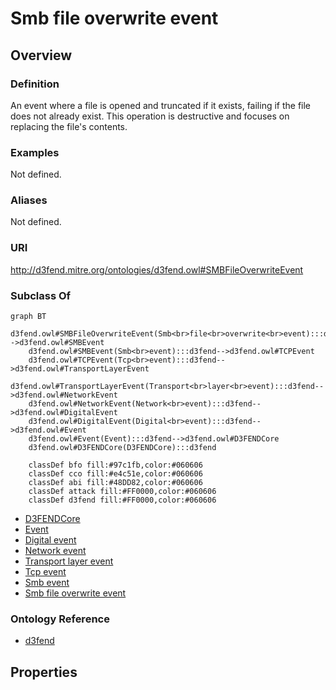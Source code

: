 # Smb file overwrite event

## Overview

### Definition
An event where a file is opened and truncated if it exists, failing if the file does not already exist. This operation is destructive and focuses on replacing the file's contents.

### Examples
Not defined.

### Aliases
Not defined.

### URI
http://d3fend.mitre.org/ontologies/d3fend.owl#SMBFileOverwriteEvent

### Subclass Of
```mermaid
graph BT
    d3fend.owl#SMBFileOverwriteEvent(Smb<br>file<br>overwrite<br>event):::d3fend-->d3fend.owl#SMBEvent
    d3fend.owl#SMBEvent(Smb<br>event):::d3fend-->d3fend.owl#TCPEvent
    d3fend.owl#TCPEvent(Tcp<br>event):::d3fend-->d3fend.owl#TransportLayerEvent
    d3fend.owl#TransportLayerEvent(Transport<br>layer<br>event):::d3fend-->d3fend.owl#NetworkEvent
    d3fend.owl#NetworkEvent(Network<br>event):::d3fend-->d3fend.owl#DigitalEvent
    d3fend.owl#DigitalEvent(Digital<br>event):::d3fend-->d3fend.owl#Event
    d3fend.owl#Event(Event):::d3fend-->d3fend.owl#D3FENDCore
    d3fend.owl#D3FENDCore(D3FENDCore):::d3fend
    
    classDef bfo fill:#97c1fb,color:#060606
    classDef cco fill:#e4c51e,color:#060606
    classDef abi fill:#48DD82,color:#060606
    classDef attack fill:#FF0000,color:#060606
    classDef d3fend fill:#FF0000,color:#060606
```

- [D3FENDCore](/docs/ontology/reference/model/D3FENDCore/D3FENDCore.md)
- [Event](/docs/ontology/reference/model/D3FENDCore/Event/Event.md)
- [Digital event](/docs/ontology/reference/model/D3FENDCore/Event/Digital%20event/Digital%20event.md)
- [Network event](/docs/ontology/reference/model/D3FENDCore/Event/Digital%20event/Network%20event/Network%20event.md)
- [Transport layer event](/docs/ontology/reference/model/D3FENDCore/Event/Digital%20event/Network%20event/Transport%20layer%20event/Transport%20layer%20event.md)
- [Tcp event](/docs/ontology/reference/model/D3FENDCore/Event/Digital%20event/Network%20event/Transport%20layer%20event/Tcp%20event/Tcp%20event.md)
- [Smb event](/docs/ontology/reference/model/D3FENDCore/Event/Digital%20event/Network%20event/Transport%20layer%20event/Tcp%20event/Smb%20event/Smb%20event.md)
- [Smb file overwrite event](/docs/ontology/reference/model/D3FENDCore/Event/Digital%20event/Network%20event/Transport%20layer%20event/Tcp%20event/Smb%20event/Smb%20file%20overwrite%20event/Smb%20file%20overwrite%20event.md)


### Ontology Reference
- [d3fend](http://d3fend.mitre.org/ontologies/d3fend.owl#)

## Properties
